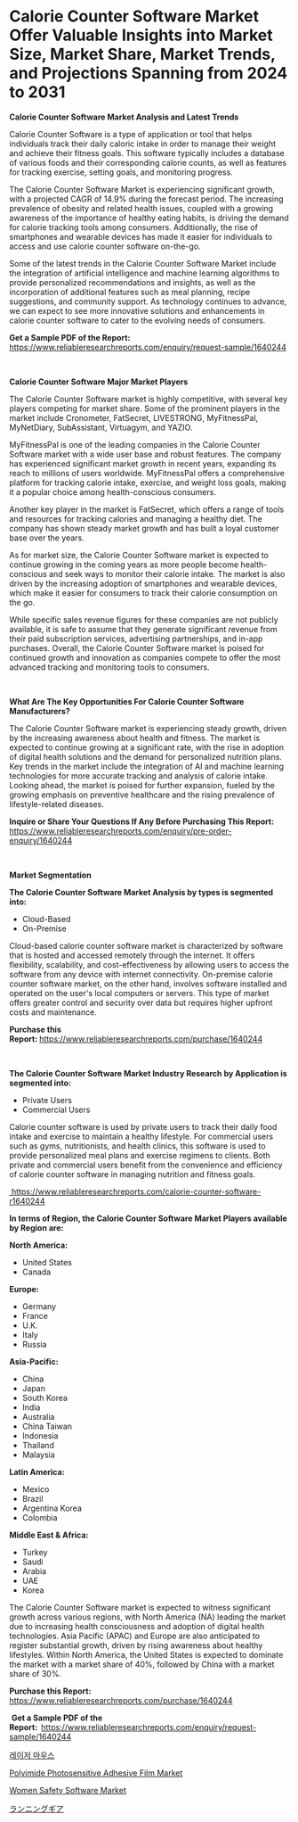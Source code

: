 <p><h1>Calorie Counter Software Market Offer Valuable Insights into Market Size, Market Share, Market Trends, and Projections Spanning from 2024 to 2031</h1></p><p><strong>Calorie Counter Software Market Analysis and Latest Trends</strong></p>
<p><p>Calorie Counter Software is a type of application or tool that helps individuals track their daily caloric intake in order to manage their weight and achieve their fitness goals. This software typically includes a database of various foods and their corresponding calorie counts, as well as features for tracking exercise, setting goals, and monitoring progress.</p><p>The Calorie Counter Software Market is experiencing significant growth, with a projected CAGR of 14.9% during the forecast period. The increasing prevalence of obesity and related health issues, coupled with a growing awareness of the importance of healthy eating habits, is driving the demand for calorie tracking tools among consumers. Additionally, the rise of smartphones and wearable devices has made it easier for individuals to access and use calorie counter software on-the-go.</p><p>Some of the latest trends in the Calorie Counter Software Market include the integration of artificial intelligence and machine learning algorithms to provide personalized recommendations and insights, as well as the incorporation of additional features such as meal planning, recipe suggestions, and community support. As technology continues to advance, we can expect to see more innovative solutions and enhancements in calorie counter software to cater to the evolving needs of consumers.</p></p>
<p><strong>Get a Sample PDF of the Report:&nbsp;</strong> <a href="https://www.reliableresearchreports.com/enquiry/request-sample/1640244">https://www.reliableresearchreports.com/enquiry/request-sample/1640244</a></p>
<p>&nbsp;</p>
<p><strong>Calorie Counter Software Major Market Players</strong></p>
<p><p>The Calorie Counter Software market is highly competitive, with several key players competing for market share. Some of the prominent players in the market include Cronometer, FatSecret, LIVESTRONG, MyFitnessPal, MyNetDiary, SubAssistant, Virtuagym, and YAZIO. </p><p>MyFitnessPal is one of the leading companies in the Calorie Counter Software market with a wide user base and robust features. The company has experienced significant market growth in recent years, expanding its reach to millions of users worldwide. MyFitnessPal offers a comprehensive platform for tracking calorie intake, exercise, and weight loss goals, making it a popular choice among health-conscious consumers.</p><p>Another key player in the market is FatSecret, which offers a range of tools and resources for tracking calories and managing a healthy diet. The company has shown steady market growth and has built a loyal customer base over the years.</p><p>As for market size, the Calorie Counter Software market is expected to continue growing in the coming years as more people become health-conscious and seek ways to monitor their calorie intake. The market is also driven by the increasing adoption of smartphones and wearable devices, which make it easier for consumers to track their calorie consumption on the go.</p><p>While specific sales revenue figures for these companies are not publicly available, it is safe to assume that they generate significant revenue from their paid subscription services, advertising partnerships, and in-app purchases. Overall, the Calorie Counter Software market is poised for continued growth and innovation as companies compete to offer the most advanced tracking and monitoring tools to consumers.</p></p>
<p>&nbsp;</p>
<p><strong>What Are The Key Opportunities For Calorie Counter Software Manufacturers?</strong></p>
<p><p>The Calorie Counter Software market is experiencing steady growth, driven by the increasing awareness about health and fitness. The market is expected to continue growing at a significant rate, with the rise in adoption of digital health solutions and the demand for personalized nutrition plans. Key trends in the market include the integration of AI and machine learning technologies for more accurate tracking and analysis of calorie intake. Looking ahead, the market is poised for further expansion, fueled by the growing emphasis on preventive healthcare and the rising prevalence of lifestyle-related diseases.</p></p>
<p><strong>Inquire or Share Your Questions If Any Before Purchasing This Report:</strong> <a href="https://www.reliableresearchreports.com/enquiry/pre-order-enquiry/1640244">https://www.reliableresearchreports.com/enquiry/pre-order-enquiry/1640244</a></p>
<p>&nbsp;</p>
<p><strong>Market Segmentation</strong></p>
<p><strong>The Calorie Counter Software Market Analysis by types is segmented into:</strong></p>
<p><ul><li>Cloud-Based</li><li>On-Premise</li></ul></p>
<p><p>Cloud-based calorie counter software market is characterized by software that is hosted and accessed remotely through the internet. It offers flexibility, scalability, and cost-effectiveness by allowing users to access the software from any device with internet connectivity. On-premise calorie counter software market, on the other hand, involves software installed and operated on the user's local computers or servers. This type of market offers greater control and security over data but requires higher upfront costs and maintenance.</p></p>
<p><strong>Purchase this Report:&nbsp;</strong><a href="https://www.reliableresearchreports.com/purchase/1640244">https://www.reliableresearchreports.com/purchase/1640244</a></p>
<p>&nbsp;</p>
<p><strong>The Calorie Counter Software Market Industry Research by Application is segmented into:</strong></p>
<p><ul><li>Private Users</li><li>Commercial Users</li></ul></p>
<p><p>Calorie counter software is used by private users to track their daily food intake and exercise to maintain a healthy lifestyle. For commercial users such as gyms, nutritionists, and health clinics, this software is used to provide personalized meal plans and exercise regimens to clients. Both private and commercial users benefit from the convenience and efficiency of calorie counter software in managing nutrition and fitness goals.</p></p>
<p><a href="https://www.reliableresearchreports.com/calorie-counter-software-r1640244">&nbsp;https://www.reliableresearchreports.com/calorie-counter-software-r1640244</a></p>
<p><strong>In terms of Region, the Calorie Counter Software Market Players available by Region are:</strong></p>
<p>
    <p> <strong> North America: </strong>
        <ul>
            <li>United States</li>
            <li>Canada</li>
        </ul>
        </p> 
    <p> <strong> Europe: </strong>
        <ul>
            <li>Germany</li>
            <li>France</li>
            <li>U.K.</li>
            <li>Italy</li>
            <li>Russia</li>
        </ul>
        </p> 
    <p> <strong> Asia-Pacific: </strong>
        <ul>
            <li>China</li>
            <li>Japan</li>
            <li>South Korea</li>
            <li>India</li>
            <li>Australia</li>
            <li>China Taiwan</li>
            <li>Indonesia</li>
            <li>Thailand</li>
            <li>Malaysia</li>
        </ul>
        </p> 
    <p> <strong> Latin America: </strong>
        <ul>
            <li>Mexico</li>
            <li>Brazil</li>
            <li>Argentina Korea</li>
            <li>Colombia</li>
        </ul>
        </p> 
    <p> <strong> Middle East & Africa: </strong>
        <ul>
            <li>Turkey</li>
            <li>Saudi</li>
            <li>Arabia</li>
            <li>UAE</li>
            <li>Korea</li>
        </ul>
    </p>
    </p>
<p><p>The Calorie Counter Software market is expected to witness significant growth across various regions, with North America (NA) leading the market due to increasing health consciousness and adoption of digital health technologies. Asia Pacific (APAC) and Europe are also anticipated to register substantial growth, driven by rising awareness about healthy lifestyles. Within North America, the United States is expected to dominate the market with a market share of 40%, followed by China with a market share of 30%.</p></p>
<p><strong>Purchase this Report: </strong><a href="https://www.reliableresearchreports.com/purchase/1640244">https://www.reliableresearchreports.com/purchase/1640244</a></p>
<p>&nbsp;<strong>Get a Sample PDF of the Report:&nbsp;&nbsp;</strong><a href="https://www.reliableresearchreports.com/enquiry/request-sample/1640244">https://www.reliableresearchreports.com/enquiry/request-sample/1640244</a></p>
<p><strong></strong></p>
<p><p><a href="https://github.com/sougarounis/Market-Research-Report-List-3/blob/main/155290248906.md">레이저 마우스</a></p><p><a href="https://issuu.com/reportprime-2/docs/polyimide-photosensitive-adhesive-film-market-size">Polyimide Photosensitive Adhesive Film Market</a></p><p><a href="https://github.com/RichRobinson5/Market-Research-Report-List-5/blob/main/women-safety-software-market.md">Women Safety Software Market</a></p><p><a href="https://github.com/oqoeusbvpadwjs08/Market-Research-Report-List-2/blob/main/526733553021.md">ランニングギア</a></p></p>